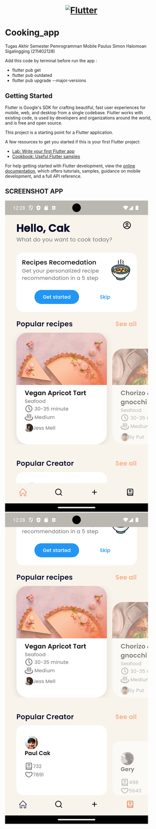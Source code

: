 <a href="https://flutter.dev/">
  <h1 align="center">
    <picture>
      <source media="(prefers-color-scheme: dark)" srcset="https://storage.googleapis.com/cms-storage-bucket/6e19fee6b47b36ca613f.png">
      <img alt="Flutter" src="https://storage.googleapis.com/cms-storage-bucket/c823e53b3a1a7b0d36a9.png">
    </picture>
  </h1>
</a>

# Cooking_app

Tugas Akhir Semester Pemrogramman Mobile Paulus Simon Halomoan Sigalingging (211402128)

Add this code by terminal before run the app :
- flutter pub get
- flutter pub outdated
- flutter pub upgrade --major-versions

## Getting Started

Flutter is Google's SDK for crafting beautiful, fast user experiences for
mobile, web, and desktop from a single codebase. Flutter works with existing
code, is used by developers and organizations around the world, and is free and
open source.

This project is a starting point for a Flutter application.

A few resources to get you started if this is your first Flutter project:

- [Lab: Write your first Flutter app](https://docs.flutter.dev/get-started/codelab)
- [Cookbook: Useful Flutter samples](https://docs.flutter.dev/cookbook)

For help getting started with Flutter development, view the
[online documentation](https://docs.flutter.dev/), which offers tutorials,
samples, guidance on mobile development, and a full API reference.

## SCREENSHOT APP
![alt text](https://github.com/PaulCak28/UAS_MOBILE/blob/main/assets/images/Screenshot/SS-1.png?raw=true)
![alt text](https://github.com/PaulCak28/UAS_MOBILE/blob/main/assets/images/Screenshot/SS-2.png?raw=true)